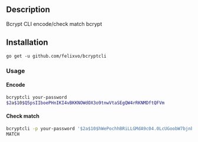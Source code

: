 ## Description
Bcrypt CLI encode/check match bcrypt
## Installation
`go get -u github.com/felixvo/bcryptcli`
### Usage
#### Encode
```bash
bcryptcli your-password
$2a$10$Q5psIIboePHnIKI4vBKKNOWdOX3o9tnwVtaSEgQW4rRKNMDftQFVm
```
#### Check match
```bash
bcryptcli -p your-password '$2a$10$hWePochhBRiLLGMdA9c04.0LcUGoobW7bjnbxpFT.ib6jlnCIlJ/6'
MATCH
```